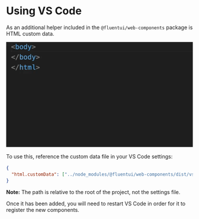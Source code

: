 # Using VS Code

As an additional helper included in the `@fluentui/web-components` package is HTML custom data.

![VS Code Custom Data user experience](./vscode-custom-html-data.gif)

To use this, reference the custom data file in your VS Code settings:

```json
{
  "html.customData": ["../node_modules/@fluentui/web-components/dist/vscode.html-custom-data.json"]
}
```

**Note:** The path is relative to the root of the project, not the settings file.

Once it has been added, you will need to restart VS Code in order for it to register the new components.

